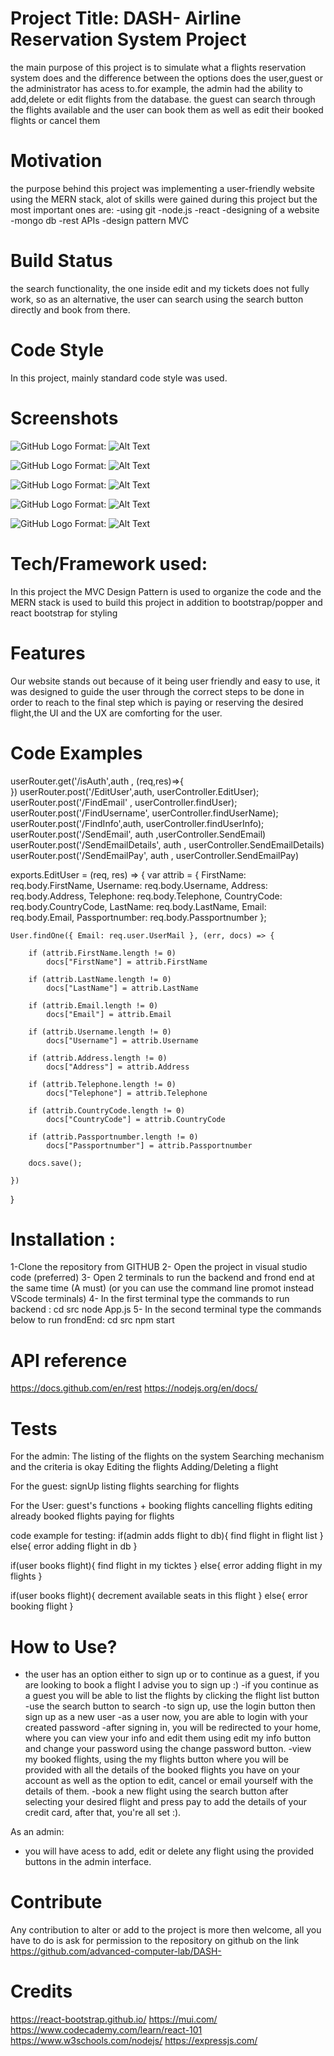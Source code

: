 # Project Title: DASH- Airline Reservation System Project 
the main purpose of this project is to simulate what a flights reservation system does and the difference between the options does the user,guest or the administrator has acess to.for example, the admin had the ability to add,delete or edit flights from the database. the guest can search through the flights available and the user can book them as well as edit their booked flights or cancel them 


# Motivation
the purpose behind this project was implementing a user-friendly website using the MERN stack, alot of skills were gained during this project but the most important ones are:
-using git
-node.js
-react
-designing of a website
-mongo db
-rest APIs
-design pattern MVC


# Build Status
the search functionality, the one inside edit and my tickets does not fully work, so as an alternative, the user can search using the search button directly and book from there.



# Code Style
In this project, mainly standard code style was used.


# Screenshots
![GitHub Logo](https://drive.google.com/file/d/1rPoVLs3NcYjd-OXi8l2gmSJZcx_whaoe/view?usp=sharing) Format: ![Alt Text](url) 

![GitHub Logo](https://drive.google.com/file/d/1qgnewzTcxm27R6mOpCHOSrXhsjYoTyGK/view?usp=sharing) Format: ![Alt Text](url) 

![GitHub Logo](https://drive.google.com/file/d/1qu0PpZu4EqjjVCpqOz4spJDrrumxY_k1/view?usp=sharing) Format: ![Alt Text](url) 

![GitHub Logo](https://drive.google.com/file/d/1w22L8Yf8m5ub9gfpBPE4ldzlhitDjr-C/view?usp=sharing) Format: ![Alt Text](url) 

![GitHub Logo](https://drive.google.com/file/d/1QZ6KX-64_zq1RIcS_qe39WutyCgSNyVK/view) Format: ![Alt Text](url) 



# Tech/Framework used:
In this project the MVC Design Pattern is used to organize the code and the MERN stack is used to build this project in addition to bootstrap/popper and react bootstrap for styling



# Features
Our website stands out because of it being user friendly and easy to use, it was designed to guide the user through the correct steps to be done in order to reach to the final step which is paying or reserving the desired flight,the UI and the UX are comforting for the user.


# Code Examples
userRouter.get('/isAuth',auth , (req,res)=>{  
})
userRouter.post('/EditUser',auth, userController.EditUser);
userRouter.post('/FindEmail' , userController.findUser);
userRouter.post('/FindUsername', userController.findUserName);
userRouter.post('/FindInfo',auth, userController.findUserInfo);
userRouter.post('/SendEmail', auth ,userController.SendEmail)
userRouter.post('/SendEmailDetails', auth , userController.SendEmailDetails)
userRouter.post('/SendEmailPay', auth , userController.SendEmailPay)

exports.EditUser = (req, res) => {
    var attrib = { FirstName: req.body.FirstName, Username: req.body.Username, Address: req.body.Address, Telephone: req.body.Telephone, CountryCode: req.body.CountryCode, LastName: req.body.LastName, Email: req.body.Email, Passportnumber: req.body.Passportnumber };



    User.findOne({ Email: req.user.UserMail }, (err, docs) => {

        if (attrib.FirstName.length != 0)
            docs["FirstName"] = attrib.FirstName

        if (attrib.LastName.length != 0)
            docs["LastName"] = attrib.LastName

        if (attrib.Email.length != 0)
            docs["Email"] = attrib.Email

        if (attrib.Username.length != 0)
            docs["Username"] = attrib.Username

        if (attrib.Address.length != 0)
            docs["Address"] = attrib.Address

        if (attrib.Telephone.length != 0)
            docs["Telephone"] = attrib.Telephone

        if (attrib.CountryCode.length != 0)
            docs["CountryCode"] = attrib.CountryCode

        if (attrib.Passportnumber.length != 0)
            docs["Passportnumber"] = attrib.Passportnumber

        docs.save();

    })

}


# Installation :
1-Clone the repository from GITHUB
2- Open the project in visual studio code (preferred)
3- Open 2 terminals to run the backend and frond end at the same time (A must) (or you can use the command line promot instead VScode terminals)
4- In the first terminal type the commands to run backend :
        cd src
        node App.js
5- In the second terminal type the commands below to run frondEnd:
        cd src
        npm start
        

# API reference
https://docs.github.com/en/rest
https://nodejs.org/en/docs/




# Tests
For the admin:
The listing of the flights on the system 
Searching mechanism and the criteria is okay
Editing the flights
Adding/Deleting a flight
    
For the guest:
signUp
listing flights
searching for flights

For the User:
guest's functions + 
booking flights 
cancelling flights
editing already booked flights
paying for flights

code example for testing:
if(admin adds flight to db){
        find flight in flight list
}
else{
        error adding flight in db
}

if(user books flight){
        find flight in my ticktes
}
else{
        error adding flight in my flights
}

if(user books flight){
        decrement available seats in this flight
}
else{
        error booking flight
}


# How to Use?
- the user has an option either to sign up or to continue as a guest,
if you are looking to book a flight I advise you to sign up :)
-if you continue as a guest you will be able to list the flights by clicking the flight list button
-use the search button to search
-to sign up, use the login button then sign up as a new user
-as a user now, you are able to login with your created password 
-after signing in, you will be redirected to your home, where you can view your info and edit them using edit my info button and change your password using the change password button.
-view my booked flights, using the my flights button where you will be provided with all the details of the booked flights you have on your account as well as the option to edit, cancel or email yourself with the details of them.
-book a new flight using the search button after selecting your desired flight and press pay to add the details of your credit card, after that, you're all set :).

As an admin:
- you will have acess to add, edit or delete any flight using the provided buttons in the admin interface.


# Contribute
Any contribution to alter or add to the project is more then welcome, all you have to do is ask for permission to the repository on github on the link https://github.com/advanced-computer-lab/DASH-


# Credits
https://react-bootstrap.github.io/
https://mui.com/
https://www.codecademy.com/learn/react-101
https://www.w3schools.com/nodejs/
https://expressjs.com/